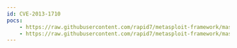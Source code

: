 ```yaml
---
id: CVE-2013-1710
pocs:
    - https://raw.githubusercontent.com/rapid7/metasploit-framework/master/modules/exploits/multi/browser/firefox_proto_crmfrequest.rb
    - https://raw.githubusercontent.com/rapid7/metasploit-framework/master/modules/exploits/multi/browser/firefox_tostring_console_injection.rb
---
```

